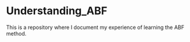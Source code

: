# Understanding_ABF
This is a repository where I document my experience of learning the ABF method.
